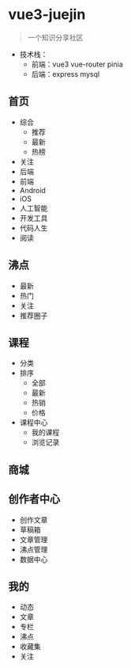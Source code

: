 # vue3-juejin

> 一个知识分享社区

- 技术栈：
  - 前端：vue3 vue-router pinia
  - 后端：express mysql

## 首页

- 综合
  - 推荐
  - 最新
  - 热榜
- 关注
- 后端
- 前端
- Android
- iOS
- 人工智能
- 开发工具
- 代码人生
- 阅读

## 沸点

- 最新
- 热门
- 关注
- 推荐圈子

## 课程

- 分类
- 排序
  - 全部
  - 最新
  - 热销
  - 价格
- 课程中心
  - 我的课程
  - 浏览记录

## 商城

## 创作者中心

- 创作文章
- 草稿箱
- 文章管理
- 沸点管理
- 数据中心

## 我的

- 动态
- 文章
- 专栏
- 沸点
- 收藏集
- 关注
